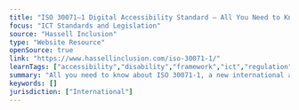```yaml
---
title: "ISO 30071–1 Digital Accessibility Standard – All You Need to Know (Supersedes BS 8878)"
focus: "ICT Standards and Legislation"
source: "Hassell Inclusion"
type: "Website Resource"
openSource: true
link: "https://www.hassellinclusion.com/iso-30071-1/"
learnTags: ["accessibility","disability","framework","ict","regulation"]
summary: "All you need to know about ISO 30071-1, a new international accessibility standard."
keywords: []
jurisdiction: ["International"]
---
```

